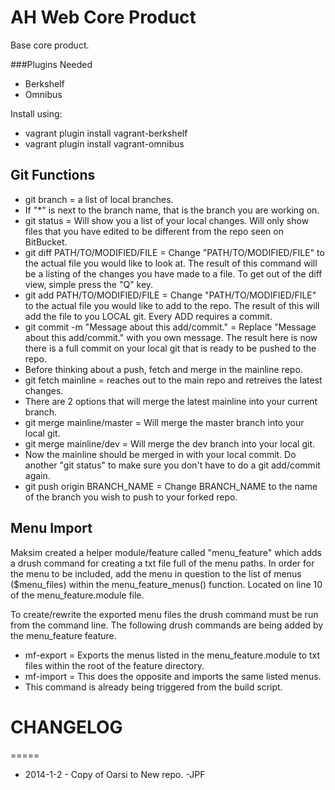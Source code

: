 AH Web Core Product
=====

Base core product.

###Plugins Needed
*  Berkshelf
*  Omnibus

Install using:
*  vagrant plugin install vagrant-berkshelf
*  vagrant plugin install vagrant-omnibus

## Git Functions
* git branch = a list of local branches.
 * If "*" is next to the branch name, that is the branch you are working on.
* git status = Will show you a list of your local changes. Will only show files that you have edited to be different from the repo seen on BitBucket.
* git diff PATH/TO/MODIFIED/FILE = Change "PATH/TO/MODIFIED/FILE" to the actual file you would like to look at. The result of this command will be a listing of the changes you have made to a file. To get out of the diff view, simple press the "Q" key.
* git add PATH/TO/MODIFIED/FILE = Change "PATH/TO/MODIFIED/FILE" to the actual file you would like to add to the repo. The result of this will add the file to you LOCAL git. Every ADD requires a commit.
* git commit -m "Message about this add/commit." = Replace "Message about this add/commit." with you own message. The result here is now there is a full commit on your local git that is ready to be pushed to the repo.
 * Before thinking about a push, fetch and merge in the mainline repo.
* git fetch mainline = reaches out to the main repo and retreives the latest changes.
* There are 2 options that will merge the latest mainline into your current branch.
 * git merge mainline/master = Will merge the master branch into your local git.
 * git merge mainline/dev = Will merge the dev branch into your local git.
* Now the mainline should be merged in with your local commit. Do another "git status" to make sure you don't have to do a git add/commit again.
* git push origin BRANCH_NAME = Change BRANCH_NAME to the name of the branch you wish to push to your forked repo.

## Menu Import
Maksim created a helper module/feature called "menu_feature" which adds a drush command for creating a txt file full of the menu paths. In order for the menu to be included, add the menu in question to the list of menus ($menu_files) within the menu_feature_menus() function. Located on line 10 of the menu_feature.module file.

To create/rewrite the exported menu files the drush command must be run from the command line. The following drush commands are being added by the menu_feature feature.
* mf-export = Exports the menus listed in the menu_feature.module to txt files within the root of the feature directory.
* mf-import = This does the opposite and imports the same listed menus.
 * This command is already being triggered from the build script.


# CHANGELOG
=====
* 2014-1-2 - Copy of Oarsi to New repo. -JPF

